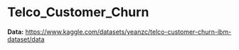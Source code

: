 # Telco_Customer_Churn
**Data:** https://www.kaggle.com/datasets/yeanzc/telco-customer-churn-ibm-dataset/data
